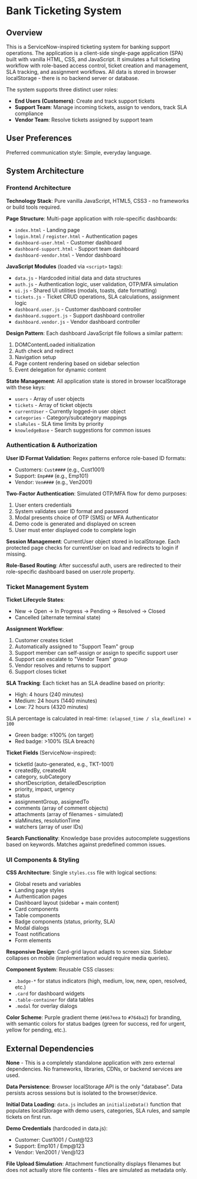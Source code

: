 # Bank Ticketing System

## Overview

This is a ServiceNow-inspired ticketing system for banking support operations. The application is a client-side single-page application (SPA) built with vanilla HTML, CSS, and JavaScript. It simulates a full ticketing workflow with role-based access control, ticket creation and management, SLA tracking, and assignment workflows. All data is stored in browser localStorage - there is no backend server or database.

The system supports three distinct user roles:
- **End Users (Customers)**: Create and track support tickets
- **Support Team**: Manage incoming tickets, assign to vendors, track SLA compliance
- **Vendor Team**: Resolve tickets assigned by support team

## User Preferences

Preferred communication style: Simple, everyday language.

## System Architecture

### Frontend Architecture

**Technology Stack**: Pure vanilla JavaScript, HTML5, CSS3 - no frameworks or build tools required.

**Page Structure**: Multi-page application with role-specific dashboards:
- `index.html` - Landing page
- `login.html` / `register.html` - Authentication pages
- `dashboard-user.html` - Customer dashboard
- `dashboard-support.html` - Support team dashboard
- `dashboard-vendor.html` - Vendor dashboard

**JavaScript Modules** (loaded via `<script>` tags):
- `data.js` - Hardcoded initial data and data structures
- `auth.js` - Authentication logic, user validation, OTP/MFA simulation
- `ui.js` - Shared UI utilities (modals, toasts, date formatting)
- `tickets.js` - Ticket CRUD operations, SLA calculations, assignment logic
- `dashboard.user.js` - Customer dashboard controller
- `dashboard.support.js` - Support dashboard controller
- `dashboard.vendor.js` - Vendor dashboard controller

**Design Pattern**: Each dashboard JavaScript file follows a similar pattern:
1. DOMContentLoaded initialization
2. Auth check and redirect
3. Navigation setup
4. Page content rendering based on sidebar selection
5. Event delegation for dynamic content

**State Management**: All application state is stored in browser localStorage with these keys:
- `users` - Array of user objects
- `tickets` - Array of ticket objects
- `currentUser` - Currently logged-in user object
- `categories` - Category/subcategory mappings
- `slaRules` - SLA time limits by priority
- `knowledgeBase` - Search suggestions for common issues

### Authentication & Authorization

**User ID Format Validation**: Regex patterns enforce role-based ID formats:
- Customers: `Cust####` (e.g., Cust1001)
- Support: `Emp###` (e.g., Emp101)
- Vendor: `Ven####` (e.g., Ven2001)

**Two-Factor Authentication**: Simulated OTP/MFA flow for demo purposes:
1. User enters credentials
2. System validates user ID format and password
3. Modal presents choice of OTP (SMS) or MFA Authenticator
4. Demo code is generated and displayed on screen
5. User must enter displayed code to complete login

**Session Management**: CurrentUser object stored in localStorage. Each protected page checks for currentUser on load and redirects to login if missing.

**Role-Based Routing**: After successful auth, users are redirected to their role-specific dashboard based on user.role property.

### Ticket Management System

**Ticket Lifecycle States**:
- New → Open → In Progress → Pending → Resolved → Closed
- Cancelled (alternate terminal state)

**Assignment Workflow**:
1. Customer creates ticket
2. Automatically assigned to "Support Team" group
3. Support member can self-assign or assign to specific support user
4. Support can escalate to "Vendor Team" group
5. Vendor resolves and returns to support
6. Support closes ticket

**SLA Tracking**: Each ticket has an SLA deadline based on priority:
- High: 4 hours (240 minutes)
- Medium: 24 hours (1440 minutes)
- Low: 72 hours (4320 minutes)

SLA percentage is calculated in real-time: `(elapsed_time / sla_deadline) × 100`
- Green badge: ≤100% (on target)
- Red badge: >100% (SLA breach)

**Ticket Fields** (ServiceNow-inspired):
- ticketId (auto-generated, e.g., TKT-1001)
- createdBy, createdAt
- category, subCategory
- shortDescription, detailedDescription
- priority, impact, urgency
- status
- assignmentGroup, assignedTo
- comments (array of comment objects)
- attachments (array of filenames - simulated)
- slaMinutes, resolutionTime
- watchers (array of user IDs)

**Search Functionality**: Knowledge base provides autocomplete suggestions based on keywords. Matches against predefined common issues.

### UI Components & Styling

**CSS Architecture**: Single `styles.css` file with logical sections:
- Global resets and variables
- Landing page styles
- Authentication pages
- Dashboard layout (sidebar + main content)
- Card components
- Table components
- Badge components (status, priority, SLA)
- Modal dialogs
- Toast notifications
- Form elements

**Responsive Design**: Card-grid layout adapts to screen size. Sidebar collapses on mobile (implementation would require media queries).

**Component System**: Reusable CSS classes:
- `.badge-*` for status indicators (high, medium, low, new, open, resolved, etc.)
- `.card` for dashboard widgets
- `.table-container` for data tables
- `.modal` for overlay dialogs

**Color Scheme**: Purple gradient theme (`#667eea` to `#764ba2`) for branding, with semantic colors for status badges (green for success, red for urgent, yellow for pending, etc.).

## External Dependencies

**None** - This is a completely standalone application with zero external dependencies. No frameworks, libraries, CDNs, or backend services are used.

**Data Persistence**: Browser localStorage API is the only "database". Data persists across sessions but is isolated to the browser/device.

**Initial Data Loading**: `data.js` includes an `initializeData()` function that populates localStorage with demo users, categories, SLA rules, and sample tickets on first run.

**Demo Credentials** (hardcoded in data.js):
- Customer: Cust1001 / Cust@123
- Support: Emp101 / Emp@123
- Vendor: Ven2001 / Ven@123

**File Upload Simulation**: Attachment functionality displays filenames but does not actually store file contents - files are simulated as metadata only.